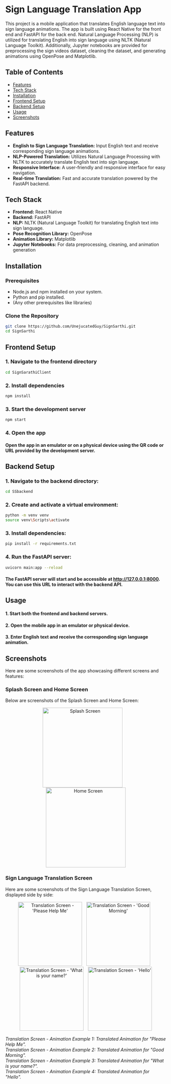 # Sign Language Translation App

This project is a mobile application that translates English language text into sign language animations. The app is built using React Native for the front end and FastAPI for the back end. Natural Language Processing (NLP) is utilized for translating English into sign language using NLTK (Natural Language Toolkit). Additionally, Jupyter notebooks are provided for preprocessing the sign videos dataset, cleaning the dataset, and generating animations using OpenPose and Matplotlib.

## Table of Contents

- [Features](#features)
- [Tech Stack](#tech-stack)
- [Installation](#installation)
- [Frontend Setup](#frontend-setup)
- [Backend Setup](#backend-setup)
- [Usage](#usage)
- [Screenshots](#screenshots)

## Features

- **English to Sign Language Translation:** Input English text and receive corresponding sign language animations.
- **NLP-Powered Translation:** Utilizes Natural Language Processing with NLTK to accurately translate English text into sign language.
- **Responsive Interface:** A user-friendly and responsive interface for easy navigation.
- **Real-time Translation:** Fast and accurate translation powered by the FastAPI backend.

## Tech Stack

- **Frontend:** React Native
- **Backend:** FastAPI
- **NLP:** NLTK (Natural Language Toolkit) for translating English text into sign language.
- **Pose Recognition Library:** OpenPose
- **Animation Library:** Matplotlib
- **Jupyter Notebooks:** For data preprocessing, cleaning, and animation generation

## Installation

### Prerequisites

- Node.js and npm installed on your system.
- Python and pip installed.
- (Any other prerequisites like libraries)

### Clone the Repository

```bash
git clone https://github.com/UnejucatedGuy/SignSarthi.git
cd SignSarthi
```

## Frontend Setup

### 1. Navigate to the frontend directory

```bash
cd SignSarathiClient
```

### 2. Install dependencies
```bash
npm install
```

### 3. Start the development server
```bash
npm start
```

### 4. Open the app
#### Open the app in an emulator or on a physical device using the QR code or URL provided by the development server.


## Backend Setup

### 1. Navigate to the backend directory:
```bash
cd SSbackend
```

### 2. Create and activate a virtual environment:
```bash
python -m venv venv
source venv\Scripts\activate
```

### 3. Install dependencies:
```bash
pip install -r requirements.txt
```

### 4. Run the FastAPI server:
```bash
uvicorn main:app --reload
```
#### The FastAPI server will start and be accessible at http://127.0.0.1:8000. You can use this URL to interact with the backend API.


## Usage
#### 1. Start both the frontend and backend servers.
#### 2. Open the mobile app in an emulator or physical device.
#### 3. Enter English text and receive the corresponding sign language animation.


## Screenshots

Here are some screenshots of the app showcasing different screens and features:

### Splash Screen and Home Screen

Below are screenshots of the Splash Screen and Home Screen:

<p align="center">
  <img src="ss6.jpg" alt="Splash Screen" width="250" style="margin-right: 20px;"/>
  <img src="ss3.jpg" alt="Home Screen" width="250"/>
</p>

### Sign Language Translation Screen

Here are some screenshots of the Sign Language Translation Screen, displayed side by side:

<p align="center">
  <img src="ss1.jpg" alt="Translation Screen - 'Please Help Me'" width="200" style="margin-right: 10px;"/>
  <img src="ss2.jpg" alt="Translation Screen - 'Good Morning'" width="200" style="margin-right: 10px;"/>
  <img src="ss4.jpg" alt="Translation Screen - 'What is your name?'" width="200" style="margin-right: 10px;"/>
  <img src="ss5.jpg" alt="Translation Screen - 'Hello'" width="200"/>
</p>

*Translation Screen - Animation Example 1: Translated Animation for "Please Help Me".*  
*Translation Screen - Animation Example 2: Translated Animation for "Good Morning".*  
*Translation Screen - Animation Example 3: Translated Animation for "What is your name?".*  
*Translation Screen - Animation Example 4: Translated Animation for "Hello".*




